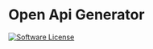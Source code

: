 # Open Api Generator

[![Software License](https://img.shields.io/badge/license-MIT-brightgreen.svg?style=flat-square)](LICENSE.md)
